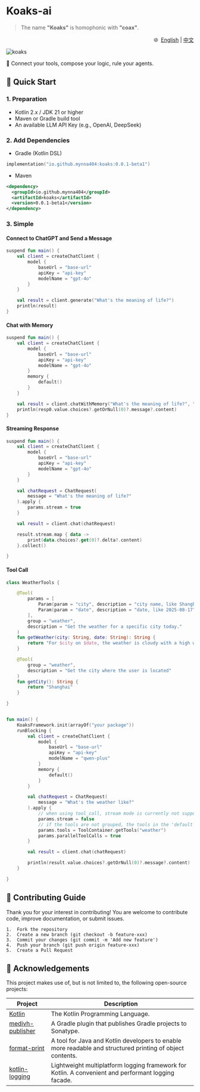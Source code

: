 # Koaks-ai  

> The name **"Koaks"** is homophonic with **"coax"**.  

<div align="right">
🌐 &nbsp<a href="/README.md">English</a> | <a href="/README-zh.md">中文</a>
</div>

![koaks](https://socialify.git.ci/koaks-ai/koaks/image?custom_description=Connect+your+tools%2C+compose+your+logic.&description=1&font=JetBrains+Mono&forks=1&issues=1&language=1&name=1&owner=1&pattern=Circuit+Board&pulls=1&stargazers=1&theme=Light)

🧩 Connect your tools, compose your logic, rule your agents.


## 🚀 Quick Start

### 1. Preparation

* Kotlin 2.x / JDK 21 or higher
* Maven or Gradle build tool
* An available LLM API Key (e.g., OpenAI, DeepSeek)

### 2. Add Dependencies

- Gradle (Kotlin DSL)  
```kotlin
implementation("io.github.mynna404:koaks:0.0.1-beta1")
```

- Maven  
```xml
<dependency>
  <groupId>io.github.mynna404</groupId>
  <artifactId>koaks</artifactId>
  <version>0.0.1-beta1</version>
</dependency>
```

### 3. Simple

#### Connect to ChatGPT and Send a Message

```kotlin
suspend fun main() {
    val client = createChatClient {
        model {
            baseUrl = "base-url"
            apiKey = "api-key"
            modelName = "gpt-4o"
        }
    }

    val result = client.generate("What's the meaning of life?")
    println(result)
}
```

#### Chat with Memory
```kotlin
suspend fun main() {
    val client = createChatClient {
        model {
            baseUrl = "base-url"
            apiKey = "api-key"
            modelName = "gpt-4o"
        }
        memory {
            default()
        }
    }

    val result = client.chatWithMemory("What's the meaning of life?", "1001")
    println(resp0.value.choices?.getOrNull(0)?.message?.content)
}
```

#### Streaming Response
```kotlin
suspend fun main() {
    val client = createChatClient {
        model {
            baseUrl = "base-url"
            apiKey = "api-key"
            modelName = "gpt-4o"
        }
    }

    val chatRequest = ChatRequest(
        message = "What's the meaning of life?"
    ).apply {
        params.stream = true
    }

    val result = client.chat(chatRequest)

    result.stream.map { data ->
        print(data.choices?.get(0)?.delta?.content)
    }.collect()

}
```

#### Tool Call
```kotlin
class WeatherTools {

    @Tool(
        params = [
            Param(param = "city", description = "city name, like Shanghai", required = true),
            Param(param = "date", description = "date, like 2025-08-17", required = true)
        ],
        group = "weather",
        description = "Get the weather for a specific city today."
    )
    fun getWeather(city: String, date: String): String {
        return "For $city on $date, the weather is cloudy with a high wind warning."
    }

    @Tool(
        group = "weather",
        description = "Get the city where the user is located"
    )
    fun getCity(): String {
        return "Shanghai"
    }

}


fun main() {
    KoaksFramework.init(arrayOf("your package"))
    runBlocking {
        val client = createChatClient {
            model {
                baseUrl = "base-url"
                apiKey = "api-key"
                modelName = "qwen-plus"
            }
            memory {
                default()
            }
        }

        val chatRequest = ChatRequest(
            message = "What's the weather like?"
        ).apply {
            // when using tool_call, stream mode is currently not supported
            params.stream = false
            // if the tools are not grouped, the tools in the 'default' group will be used by default.
            params.tools = ToolContainer.getTools("weather")
            params.parallelToolCalls = true
        }

        val result = client.chat(chatRequest)

        println(result.value.choices?.getOrNull(0)?.message?.content)
    }

}
```

## 🤝 Contributing Guide

Thank you for your interest in contributing! You are welcome to contribute code, improve documentation, or submit issues.

	1.	Fork the repository
	2.	Create a new branch (git checkout -b feature-xxx)
	3.	Commit your changes (git commit -m 'Add new feature')
	4.	Push your branch (git push origin feature-xxx)
	5.	Create a Pull Request

## 💖 Acknowledgements
This project makes use of, but is not limited to, the following open-source projects:

| Project | Description |
|---------|-------------|
| [Kotlin](https://github.com/JetBrains/kotlin) | The Kotlin Programming Language. |
| [medivh-publisher](https://github.com/medivh-project/medivh-publisher) | A Gradle plugin that publishes Gradle projects to Sonatype. |
| [format-print](https://github.com/mynna404/format-print) | A tool for Java and Kotlin developers to enable more readable and structured printing of object contents. |
| [kotlin-logging](https://github.com/oshai/kotlin-logging) | Lightweight multiplatform logging framework for Kotlin. A convenient and performant logging facade. |

